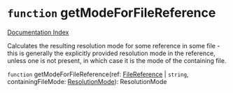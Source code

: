 # `function` getModeForFileReference

[Documentation Index](../README.md)

Calculates the resulting resolution mode for some reference in some file - this is generally the explicitly
provided resolution mode in the reference, unless one is not present, in which case it is the mode of the containing file.

`function` getModeForFileReference(ref: [FileReference](../private.interface.FileReference/README.md) | `string`, containingFileMode: [ResolutionMode](../private.type.ResolutionMode/README.md)): ResolutionMode